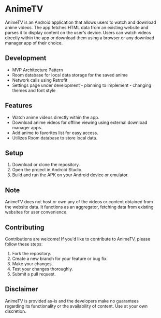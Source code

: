 # AnimeTV

AnimeTV is an Android application that allows users to watch and download anime videos. The app fetches HTML data from an existing website and parses it to display content on the user's device. Users can watch videos directly within the app or download them using a browser or any download manager app of their choice.

## Development

- MVP Architecture Pattern
- Room database for local data storage for the saved anime
- Network calls using Retrofit
- Settings page under development - planning to implement - changing themes and font style

## Features

- Watch anime videos directly within the app.
- Download anime videos for offline viewing using external download manager apps.
- Add anime to favorites list for easy access.
- Utilizes Room database to store local data.

## Setup

1. Download or clone the repository.
2. Open the project in Android Studio.
3. Build and run the APK on your Android device or emulator.

## Note

AnimeTV does not host or own any of the videos or content obtained from the website data. It functions as an aggregator, fetching data from existing websites for user convenience.

## Contributing

Contributions are welcome! If you'd like to contribute to AnimeTV, please follow these steps:

1. Fork the repository.
2. Create a new branch for your feature or bug fix.
3. Make your changes.
4. Test your changes thoroughly.
5. Submit a pull request.

## Disclaimer

AnimeTV is provided as-is and the developers make no guarantees regarding its functionality or the availability of content. Use at your own discretion.
